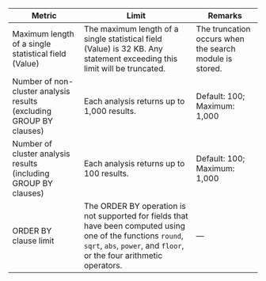 | Metric | Limit | Remarks                                                       |
| ---------------------------------------- | ------------------------------------------------------------ | ------------------------------------------------------------ |
| Maximum length of a single statistical field (Value) | The maximum length of a single statistical field (Value) is 32 KB. Any statement exceeding this limit will be truncated. | The truncation occurs when the search module is stored. |
| Number of non-cluster analysis results (excluding GROUP BY clauses) | Each analysis returns up to 1,000 results.                              | Default: 100; Maximum: 1,000                                 |
| Number of cluster analysis results (including GROUP BY clauses) | Each analysis returns up to 100 results.                              | Default: 100; Maximum: 1,000                                 |
| ORDER BY clause limit                        | The ORDER BY operation is not supported for fields that have been computed using one of the functions `round`, `sqrt`, `abs`, `power`, and `floor`, or the four arithmetic operators. |                                         —                     |
